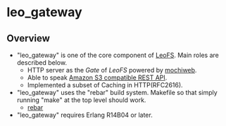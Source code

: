 leo\_gateway
============

Overview
--------

* "leo\_gateway" is one of the core component of [LeoFS](https://github.com/leo-project/leofs). Main roles are described below.
  * HTTP server as the _Gate_ of _LeoFS_ powered by [mochiweb](https://github.com/mochi/mochiweb).
  * Able to speak [Amazon S3 compatible REST API](http://docs.amazonwebservices.com/AmazonS3/2006-03-01/dev/Welcome.html?r=5754).
  * Implemented a subset of Caching in HTTP(RFC2616).
* "leo\_gateway" uses the "rebar" build system. Makefile so that simply running "make" at the top level should work.
  * [rebar](https://github.com/basho/rebar)
* "leo\_gateway" requires Erlang R14B04 or later.
